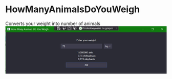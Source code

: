 # HowManyAnimalsDoYouWeigh
Converts your weight into number of animals
![alt text](https://github.com/Krystyna-Szybalska/HowManyAnimalsDoYouWeigh/blob/main/HowManyAnimalsDoYouWeigh/image.jpg?raw=true)
